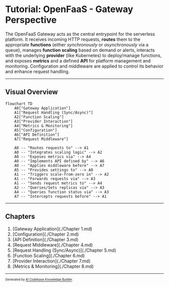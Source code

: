 # Tutorial: OpenFaaS - Gateway Perspective

The OpenFaaS Gateway acts as the central entrypoint for the serverless platform.
It receives incoming HTTP requests, **routes** them to the appropriate **functions** (either *synchronously* or *asynchronously* via a queue), manages **function scaling** based on demand or alerts, interacts with the underlying **provider** (like Kubernetes) to deploy/manage functions, and exposes **metrics** and a defined **API** for platform management and monitoring. Configuration and middleware are applied to control its behavior and enhance request handling.

---

## Visual Overview

```mermaid
flowchart TD
    A0["Gateway Application"]
    A1["Request Handling (Sync/Async)"]
    A2["Function Scaling"]
    A3["Provider Interaction"]
    A4["Metrics & Monitoring"]
    A5["Configuration"]
    A6["API Definition"]
    A7["Request Middleware"]
    
    A0 -- "Routes requests to" --> A1
    A0 -- "Integrates scaling logic" --> A2
    A0 -- "Exposes metrics via" --> A4
    A0 -- "Implements API defined by" --> A6
    A0 -- "Applies middleware before" --> A7
    A5 -- "Provides settings to" --> A0
    A1 -- "Triggers scale-from-zero in" --> A2
    A1 -- "Forwards requests via" --> A3
    A1 -- "Sends request metrics to" --> A4
    A2 -- "Queries/Sets replicas via" --> A3
    A4 -- "Queries function status via" --> A3
    A7 -- "Intercepts requests before" --> A1
```

---

## Chapters

1. [Gateway Application](./Chapter 1.md)
2. [Configuration](./Chapter 2.md)
3. [API Definition](./Chapter 3.md)
4. [Request Middleware](./Chapter 4.md)
5. [Request Handling (Sync/Async)](./Chapter 5.md)
6. [Function Scaling](./Chapter 6.md)
7. [Provider Interaction](./Chapter 7.md)
8. [Metrics & Monitoring](./Chapter 8.md)

---

<sub><sup>Generated by [AI Codebase Knowledge Builder](https://github.com/The-Pocket/Tutorial-Codebase-Knowledge).</sup></sub>
